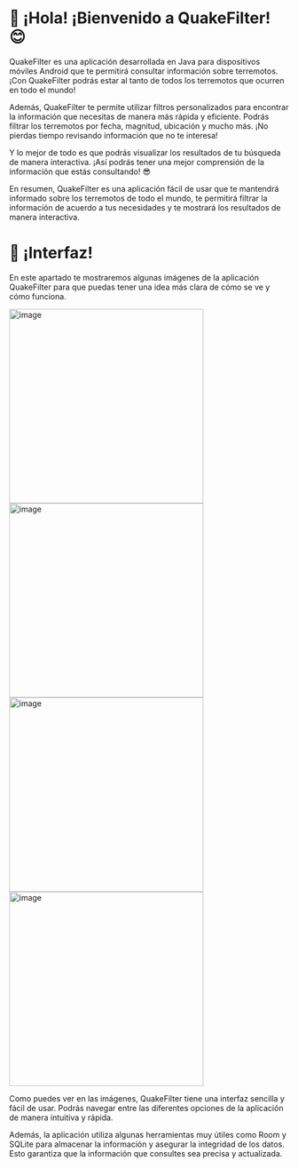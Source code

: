 # 👋 ¡Hola! ¡Bienvenido a QuakeFilter! 😊
QuakeFilter es una aplicación desarrollada en Java para dispositivos móviles Android que te permitirá consultar información sobre terremotos. ¡Con QuakeFilter podrás estar al tanto de todos los terremotos que ocurren en todo el mundo!

Además, QuakeFilter te permite utilizar filtros personalizados para encontrar la información que necesitas de manera más rápida y eficiente. Podrás filtrar los terremotos por fecha, magnitud, ubicación y mucho más. ¡No pierdas tiempo revisando información que no te interesa!

Y lo mejor de todo es que podrás visualizar los resultados de tu búsqueda de manera interactiva. ¡Así podrás tener una mejor comprensión de la información que estás consultando! 😎

En resumen, QuakeFilter es una aplicación fácil de usar que te mantendrá informado sobre los terremotos de todo el mundo, te permitirá filtrar la información de acuerdo a tus necesidades y te mostrará los resultados de manera interactiva.

# 📲 ¡Interfaz!
En este apartado te mostraremos algunas imágenes de la aplicación QuakeFilter para que puedas tener una idea más clara de cómo se ve y cómo funciona.

<img width="350" alt="image" src="https://user-images.githubusercontent.com/46347629/221428242-4e32027b-b209-4a1b-b5be-109025f33adb.png"> <img width="350" alt="image" src="https://user-images.githubusercontent.com/46347629/221428638-58f3ca5a-fc34-40c0-ace4-ce9821a28b5c.png">
<img width="350" alt="image" src="https://user-images.githubusercontent.com/46347629/221428270-ad1a5082-18b5-4e76-9738-86034102999c.png"> <img width="350" alt="image" src="https://user-images.githubusercontent.com/46347629/221428289-f7334225-c586-4bb0-ba7a-35263794c40f.png">

Como puedes ver en las imágenes, QuakeFilter tiene una interfaz sencilla y fácil de usar. Podrás navegar entre las diferentes opciones de la aplicación de manera intuitiva y rápida.

Además, la aplicación utiliza algunas herramientas muy útiles como Room y SQLite para almacenar la información y asegurar la integridad de los datos. Esto garantiza que la información que consultes sea precisa y actualizada.
